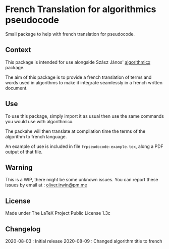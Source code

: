 # French Translation for algorithmics pseudocode

Small package to help with french translation for pseudocode.

## Context

This package is intended for use alongside Szász János' [algorithmicx](https://www.ctan.org/pkg/algorithmicx "algorithm writing package") package.

The aim of this package is to provide a french translation of terms and words used in algorithms to make it integrate seamlessly in a french written document.

## Use

To use this package, simply import it as usual then use the same commands you would use with algorithmicx.

The packahe will then translate at compilation time the terms of the algorithm to french language.

An example of use is included in file `frpseudocode-example.tex`, along a PDF output of that file.


## Warning

This is a WIP, there might be some unknown issues. You can report these issues by email at :
<oliver.irwin@pm.me>


## License

Made under The LaTeX Project Public License 1.3c

## Changelog

2020-08-03 : Initial release
2020-08-09 : Changed algorithm title to french
